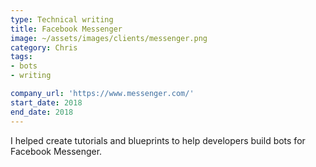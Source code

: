 ```yaml
---
type: Technical writing
title: Facebook Messenger
image: ~/assets/images/clients/messenger.png
category: Chris
tags:
- bots
- writing

company_url: 'https://www.messenger.com/'
start_date: 2018
end_date: 2018
---
```


I helped create tutorials and blueprints to help developers build bots for Facebook Messenger.
